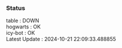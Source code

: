 ### Status


table : DOWN  
hogwarts : OK  
icy-bot : OK  
Latest Update : 2024-10-21 22:09:33.488855

